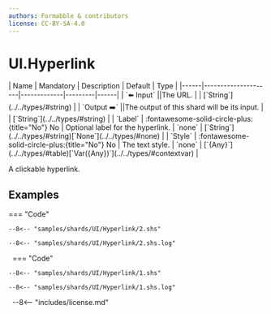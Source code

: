 ```yaml
---
authors: Formabble & contributors
license: CC-BY-SA-4.0
---
```



# UI.Hyperlink

<div class="sh-parameters" markdown="1">
| Name | Mandatory | Description | Default | Type |
|------|---------------------|-------------|---------|------|
| `⬅️ Input` ||The URL. | | [`String`](../../types/#string) |
| `Output ➡️` ||The output of this shard will be its input. | | [`String`](../../types/#string) |
| `Label` | :fontawesome-solid-circle-plus:{title="No"} No  | Optional label for the hyperlink. | `none` | [`String`](../../types/#string)[`None`](../../types/#none) |
| `Style` | :fontawesome-solid-circle-plus:{title="No"} No  | The text style. | `none` | [`{Any}`](../../types/#table)[`Var({Any})`](../../types/#contextvar) |

</div>

A clickable hyperlink.

## Examples

=== "Code"

  ```x86asm linenums="1"
  --8<-- "samples/shards/UI/Hyperlink/2.shs"
  ```

  ```
  --8<-- "samples/shards/UI/Hyperlink/2.shs.log"
  ```
&nbsp;
=== "Code"

  ```x86asm linenums="1"
  --8<-- "samples/shards/UI/Hyperlink/1.shs"
  ```

  ```
  --8<-- "samples/shards/UI/Hyperlink/1.shs.log"
  ```
&nbsp;
--8<-- "includes/license.md"

